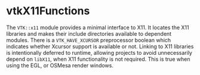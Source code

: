 # vtkX11Functions

The `VTK::x11` module provides a minimal interface to X11. It locates the X11 libraries and makes their include directories available to dependent modules. There is a `VTK_HAVE_XCURSOR` preprocessor boolean which indicates whether Xcursor support is available or not. Linking to X11 libraries is intentionally deferred to runtime, allowing projects to avoid unnecessarily depend on `libX11`, when X11 functionality is not required. This is true when using the EGL, or OSMesa render windows.
